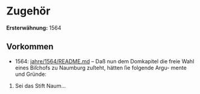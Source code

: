 # Zugehör

**Ersterwähnung:** 1564

## Vorkommen
- 1564: [jahre/1564/README.md](../jahre/1564/README.md) – Daß nun dem Domkapitel die freie Wahl eines
Biſchofs zu Naumburg zuſteht, hätten ſie folgende Argu-
mente und Gründe:

1) Sei das Stift Naum...
